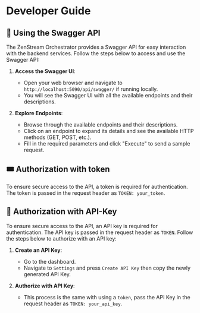 # Developer Guide

## 📜 Using the Swagger API

The ZenStream Orchestrator provides a Swagger API for easy interaction with the backend services. Follow the steps below to access and use the Swagger API:

1. **Access the Swagger UI**:

   - Open your web browser and navigate to `http://localhost:5090/api/swagger/` if running locally.
   - You will see the Swagger UI with all the available endpoints and their descriptions.

2. **Explore Endpoints**:
   - Browse through the available endpoints and their descriptions.
   - Click on an endpoint to expand its details and see the available HTTP methods (GET, POST, etc.).
   - Fill in the required parameters and click "Execute" to send a sample request.

## 🎟️ Authorization with token

To ensure secure access to the API, a token is required for authentication. The token is passed in the request header as `TOKEN: your_token`.

## 🔑 Authorization with API-Key

To ensure secure access to the API, an API key is required for authentication. The API key is passed in the request header as `TOKEN`. Follow the steps below to authorize with an API key:

1. **Create an API Key**:

   - Go to the dashboard.
   - Navigate to `Settings` and press `Create API Key` then copy the newly generated API Key.

2. **Authorize with API Key**:
   - This process is the same with using a `token`, pass the API Key in the request header as `TOKEN: your_api_key`.
